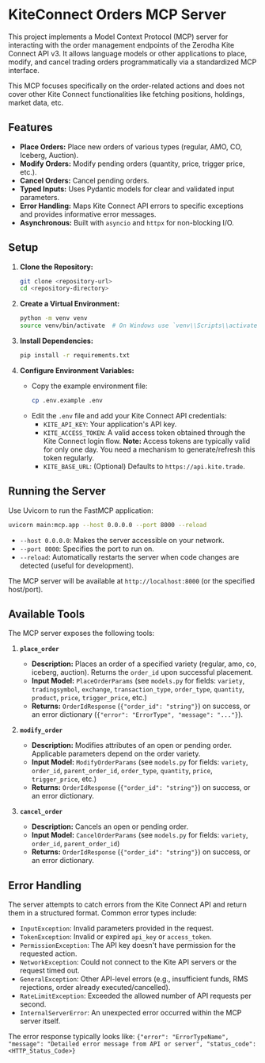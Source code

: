 # KiteConnect Orders MCP Server

This project implements a Model Context Protocol (MCP) server for interacting with the order management endpoints of the Zerodha Kite Connect API v3. It allows language models or other applications to place, modify, and cancel trading orders programmatically via a standardized MCP interface.

This MCP focuses specifically on the order-related actions and does not cover other Kite Connect functionalities like fetching positions, holdings, market data, etc.

## Features

*   **Place Orders:** Place new orders of various types (regular, AMO, CO, Iceberg, Auction).
*   **Modify Orders:** Modify pending orders (quantity, price, trigger price, etc.).
*   **Cancel Orders:** Cancel pending orders.
*   **Typed Inputs:** Uses Pydantic models for clear and validated input parameters.
*   **Error Handling:** Maps Kite Connect API errors to specific exceptions and provides informative error messages.
*   **Asynchronous:** Built with `asyncio` and `httpx` for non-blocking I/O.

## Setup

1.  **Clone the Repository:**
    ```bash
    git clone <repository-url>
    cd <repository-directory>
    ```

2.  **Create a Virtual Environment:**
    ```bash
    python -m venv venv
    source venv/bin/activate  # On Windows use `venv\\Scripts\\activate`
    ```

3.  **Install Dependencies:**
    ```bash
    pip install -r requirements.txt
    ```

4.  **Configure Environment Variables:**
    *   Copy the example environment file:
        ```bash
        cp .env.example .env
        ```
    *   Edit the `.env` file and add your Kite Connect API credentials:
        *   `KITE_API_KEY`: Your application's API key.
        *   `KITE_ACCESS_TOKEN`: A valid access token obtained through the Kite Connect login flow. **Note:** Access tokens are typically valid for only one day. You need a mechanism to generate/refresh this token regularly.
        *   `KITE_BASE_URL`: (Optional) Defaults to `https://api.kite.trade`.

## Running the Server

Use Uvicorn to run the FastMCP application:

```bash
uvicorn main:mcp.app --host 0.0.0.0 --port 8000 --reload
```

*   `--host 0.0.0.0`: Makes the server accessible on your network.
*   `--port 8000`: Specifies the port to run on.
*   `--reload`: Automatically restarts the server when code changes are detected (useful for development).

The MCP server will be available at `http://localhost:8000` (or the specified host/port).

## Available Tools

The MCP server exposes the following tools:

1.  **`place_order`**
    *   **Description:** Places an order of a specified variety (regular, amo, co, iceberg, auction). Returns the `order_id` upon successful placement.
    *   **Input Model:** `PlaceOrderParams` (see `models.py` for fields: `variety`, `tradingsymbol`, `exchange`, `transaction_type`, `order_type`, `quantity`, `product`, `price`, `trigger_price`, etc.)
    *   **Returns:** `OrderIdResponse` (`{"order_id": "string"}`) on success, or an error dictionary (`{"error": "ErrorType", "message": "..."}`).

2.  **`modify_order`**
    *   **Description:** Modifies attributes of an open or pending order. Applicable parameters depend on the order variety.
    *   **Input Model:** `ModifyOrderParams` (see `models.py` for fields: `variety`, `order_id`, `parent_order_id`, `order_type`, `quantity`, `price`, `trigger_price`, etc.)
    *   **Returns:** `OrderIdResponse` (`{"order_id": "string"}`) on success, or an error dictionary.

3.  **`cancel_order`**
    *   **Description:** Cancels an open or pending order.
    *   **Input Model:** `CancelOrderParams` (see `models.py` for fields: `variety`, `order_id`, `parent_order_id`)
    *   **Returns:** `OrderIdResponse` (`{"order_id": "string"}`) on success, or an error dictionary.

## Error Handling

The server attempts to catch errors from the Kite Connect API and return them in a structured format. Common error types include:

*   `InputException`: Invalid parameters provided in the request.
*   `TokenException`: Invalid or expired `api_key` or `access_token`.
*   `PermissionException`: The API key doesn't have permission for the requested action.
*   `NetworkException`: Could not connect to the Kite API servers or the request timed out.
*   `GeneralException`: Other API-level errors (e.g., insufficient funds, RMS rejections, order already executed/cancelled).
*   `RateLimitException`: Exceeded the allowed number of API requests per second.
*   `InternalServerError`: An unexpected error occurred within the MCP server itself.

The error response typically looks like:
`{"error": "ErrorTypeName", "message": "Detailed error message from API or server", "status_code": <HTTP_Status_Code>}`
